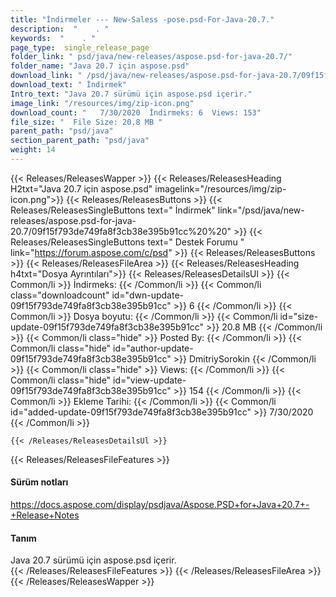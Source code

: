 ```yaml
---
title: "İndirmeler --- New-Saless -pose.psd-For-Java-20.7." 
description:  "    . " 
keywords:  "    . " 
page_type:  single_release_page
folder_link: " psd/java/new-releases/aspose.psd-for-java-20.7/"
folder_name: "Java 20.7 için aspose.psd"
download_link: " /psd/java/new-releases/aspose.psd-for-java-20.7/09f15f793de749fa8f3cb38e395b91cc"
download_text: " İndirmek"
Intro_text: "Java 20.7 sürümü için aspose.psd içerir."
image_link: "/resources/img/zip-icon.png"
download_count: "   7/30/2020  İndirmeks: 6  Views: 153"
file_size: "  File Size: 20.8 MB "
parent_path: "psd/java"
section_parent_path: "psd/java"
weight: 14
---
```


{{< Releases/ReleasesWapper >}}
  {{< Releases/ReleasesHeading H2txt="Java 20.7 için aspose.psd" imagelink="/resources/img/zip-icon.png">}}
  {{< Releases/ReleasesButtons >}}
    {{< Releases/ReleasesSingleButtons text=" İndirmek" link="/psd/java/new-releases/aspose.psd-for-java-20.7/09f15f793de749fa8f3cb38e395b91cc%20%20" >}}
    {{< Releases/ReleasesSingleButtons text=" Destek Forumu " link="https://forum.aspose.com/c/psd" >}}
  {{< Releases/ReleasesButtons >}}
  {{< Releases/ReleasesFileArea >}}
    {{< Releases/ReleasesHeading h4txt="Dosya Ayrıntıları">}}
    {{< Releases/ReleasesDetailsUl >}}
            {{< Common/li  >}} İndirmeks: {{< /Common/li >}} 
      {{< Common/li class="downloadcount" id="dwn-update-09f15f793de749fa8f3cb38e395b91cc" >}} 6 {{< /Common/li >}} 
      {{< Common/li  >}} Dosya boyutu: {{< /Common/li >}} 
      {{< Common/li id="size-update-09f15f793de749fa8f3cb38e395b91cc" >}} 20.8 MB {{< /Common/li >}} 
      {{< Common/li  class="hide" >}} Posted By: {{< /Common/li >}} 
      {{< Common/li class="hide" id="author-update-09f15f793de749fa8f3cb38e395b91cc" >}} DmitriySorokin {{< /Common/li >}} 
      {{< Common/li class="hide"  >}} Views: {{< /Common/li >}} 
      {{< Common/li class="hide" id="view-update-09f15f793de749fa8f3cb38e395b91cc" >}} 154 {{< /Common/li >}} 
      {{< Common/li  >}} Ekleme Tarihi: {{< /Common/li >}} 
      {{< Common/li id="added-update-09f15f793de749fa8f3cb38e395b91cc" >}} 7/30/2020 {{< /Common/li >}} 

    {{< /Releases/ReleasesDetailsUl >}}

  {{< Releases/ReleasesFileFeatures >}}
      <h4>Sürüm notları</h4><div><a href="https://docs.aspose.com/display/psdjava/Aspose.PSD+for+Java+20.7+-+Release+Notes">https://docs.aspose.com/display/psdjava/Aspose.PSD+for+Java+20.7+-+Release+Notes</a></div><h4>Tanım</h4><div class="HTMLDescription">Java 20.7 sürümü için aspose.psd içerir.</div>
  {{< /Releases/ReleasesFileFeatures >}}
 {{< /Releases/ReleasesFileArea >}}
{{< /Releases/ReleasesWapper >}}


